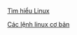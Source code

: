 [Tìm hiểu Linux ](1.T%C3%ACm%20hi%E1%BB%83u%20Linux.md)

[Các lệnh linux cơ bản ](2.%20Các%20lệnh%20linux%20cơ%20bản.md)